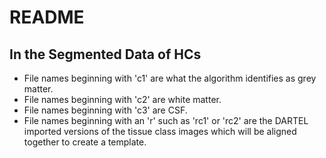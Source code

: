 # README

## In the Segmented Data of HCs

- File names beginning with 'c1' are what the algorithm identifies as
  grey matter.
- File names beginning with 'c2' are white matter.
- File names beginning with 'c3' are CSF.
- File names beginning with an 'r' such as 'rc1' or 'rc2' are the
  DARTEL imported versions of the tissue class images which will be
  aligned together to create a template.

